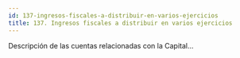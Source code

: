 ```yaml
---
id: 137-ingresos-fiscales-a-distribuir-en-varios-ejercicios
title: 137. Ingresos fiscales a distribuir en varios ejercicios
---
```

Descripción de las cuentas relacionadas con la Capital...
